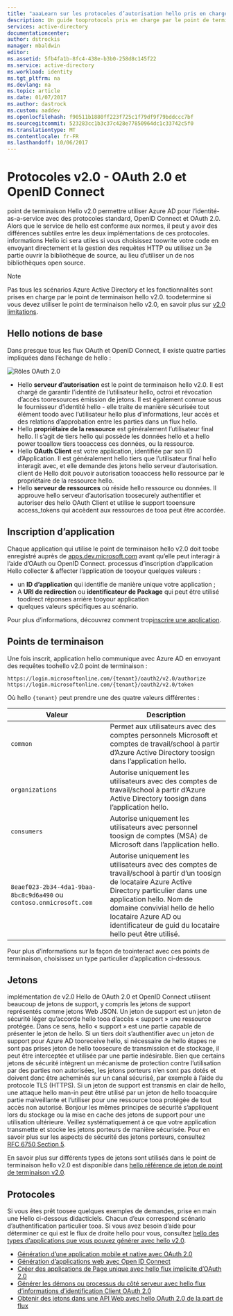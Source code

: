 ```yaml
---
title: "aaaLearn sur les protocoles d’autorisation hello pris en charge par Azure AD v2.0 | Documents Microsoft"
description: Un guide tooprotocols pris en charge par le point de terminaison v2.0 hello Azure AD.
services: active-directory
documentationcenter: 
author: dstrockis
manager: mbaldwin
editor: 
ms.assetid: 5fb4fa1b-8fc4-438e-b3b0-258d8c145f22
ms.service: active-directory
ms.workload: identity
ms.tgt_pltfrm: na
ms.devlang: na
ms.topic: article
ms.date: 01/07/2017
ms.author: dastrock
ms.custom: aaddev
ms.openlocfilehash: f90511b1880ff223f725c1f79df9f79bddccc7bf
ms.sourcegitcommit: 523283cc1b3c37c428e77850964dc1c33742c5f0
ms.translationtype: MT
ms.contentlocale: fr-FR
ms.lasthandoff: 10/06/2017
---
```

# Protocoles v2.0 - OAuth 2.0 et OpenID Connect
point de terminaison Hello v2.0 permettre utiliser Azure AD pour l’identité-as-a-service avec des protocoles standard, OpenID Connect et OAuth 2.0.  Alors que le service de hello est conforme aux normes, il peut y avoir des différences subtiles entre les deux implémentations de ces protocoles.  informations Hello ici sera utiles si vous choisissez toowrite votre code en envoyant directement et la gestion des requêtes HTTP ou utilisez un 3e partie ouvrir la bibliothèque de source, au lieu d’utiliser un de nos bibliothèques open source.
<!-- TODO: Need link toolibraries above -->

> [!NOTE]
> Pas tous les scénarios Azure Active Directory et les fonctionnalités sont prises en charge par le point de terminaison hello v2.0.  toodetermine si vous devez utiliser le point de terminaison hello v2.0, en savoir plus sur [v2.0 limitations](active-directory-v2-limitations.md).
>
>

## Hello notions de base
Dans presque tous les flux OAuth et OpenID Connect, il existe quatre parties impliquées dans l’échange de hello :

![Rôles OAuth 2.0](../../media/active-directory-v2-flows/protocols_roles.png)

* Hello **serveur d’autorisation** est le point de terminaison hello v2.0.  Il est chargé de garantir l’identité de l’utilisateur hello, octroi et révocation d’accès tooresources émission de jetons.  Il est également connue sous le fournisseur d’identité hello - elle traite de manière sécurisée tout élément toodo avec l’utilisateur hello plus d’informations, leur accès et des relations d’approbation entre les parties dans un flux hello.
* Hello **propriétaire de la ressource** est généralement l’utilisateur final hello.  Il s’agit de tiers hello qui possède les données hello et a hello power tooallow tiers tooaccess ces données, ou la ressource.
* Hello **OAuth Client** est votre application, identifiée par son ID d’Application.  Il est généralement hello tiers que l’utilisateur final hello interagit avec, et elle demande des jetons hello serveur d’autorisation.  client de Hello doit pouvoir autorisation tooaccess hello ressource par le propriétaire de la ressource hello.
* Hello **serveur de ressources** où réside hello ressource ou données.  Il approuve hello serveur d’autorisation toosecurely authentifier et autoriser des hello OAuth Client et utilise le support tooensure access_tokens qui accèdent aux ressources de tooa peut être accordée.

## Inscription d’application
Chaque application qui utilise le point de terminaison hello v2.0 doit toobe enregistré auprès de [apps.dev.microsoft.com](https://apps.dev.microsoft.com/?referrer=https://azure.microsoft.com/documentation/articles&deeplink=/appList) avant qu’elle peut interagir à l’aide d’OAuth ou OpenID Connect.  processus d’inscription d’application Hello collecter & affecter l’application de tooyour quelques valeurs :

* un **ID d’application** qui identifie de manière unique votre application ;
* A **URI de redirection** ou **identificateur de Package** qui peut être utilisé toodirect réponses arrière tooyour application
* quelques valeurs spécifiques au scénario.

Pour plus d’informations, découvrez comment trop[inscrire une application](active-directory-v2-app-registration.md).

## Points de terminaison
Une fois inscrit, application hello communique avec Azure AD en envoyant des requêtes toohello v2.0 point de terminaison :

```
https://login.microsoftonline.com/{tenant}/oauth2/v2.0/authorize
https://login.microsoftonline.com/{tenant}/oauth2/v2.0/token
```

Où hello `{tenant}` peut prendre une des quatre valeurs différentes :

| Valeur | Description |
| --- | --- |
| `common` |Permet aux utilisateurs avec des comptes personnels Microsoft et comptes de travail/school à partir d’Azure Active Directory toosign dans l’application hello. |
| `organizations` |Autorise uniquement les utilisateurs avec des comptes de travail/school à partir d’Azure Active Directory toosign dans l’application hello. |
| `consumers` |Autorise uniquement les utilisateurs avec personnel toosign de comptes (MSA) de Microsoft dans l’application hello. |
| `8eaef023-2b34-4da1-9baa-8bc8c9d6a490` ou `contoso.onmicrosoft.com` |Autorise uniquement les utilisateurs avec des comptes de travail/school à partir d’un toosign de locataire Azure Active Directory particulier dans une application hello.  Nom de domaine convivial hello de hello locataire Azure AD ou identificateur de guid du locataire hello peut être utilisé. |

Pour plus d’informations sur la façon de toointeract avec ces points de terminaison, choisissez un type particulier d’application ci-dessous.

## Jetons
implémentation de v2.0 Hello de OAuth 2.0 et OpenID Connect utilisent beaucoup de jetons de support, y compris les jetons de support représentés comme jetons Web JSON. Un jeton de support est un jeton de sécurité léger qu’accorde hello tooa d’accès « support » une ressource protégée. Dans ce sens, hello « support » est une partie capable de présenter le jeton de hello. Si un tiers doit s’authentifier avec un jeton de support pour Azure AD tooreceive hello, si nécessaire de hello étapes ne sont pas prises jeton de hello toosecure de transmission et de stockage, il peut être interceptée et utilisée par une partie indésirable. Bien que certains jetons de sécurité intègrent un mécanisme de protection contre l’utilisation par des parties non autorisées, les jetons porteurs n’en sont pas dotés et doivent donc être acheminés sur un canal sécurisé, par exemple à l’aide du protocole TLS (HTTPS). Si un jeton de support est transmis en clair de hello, une attaque hello man-in peut être utilisé par un jeton de hello tooacquire partie malveillante et l’utiliser pour une ressource tooa protégée de tout accès non autorisé. Bonjour les mêmes principes de sécurité s’appliquent lors du stockage ou la mise en cache des jetons de support pour une utilisation ultérieure. Veillez systématiquement à ce que votre application transmette et stocke les jetons porteurs de manière sécurisée. Pour en savoir plus sur les aspects de sécurité des jetons porteurs, consultez [RFC 6750 Section 5](http://tools.ietf.org/html/rfc6750).

En savoir plus sur différents types de jetons sont utilisés dans le point de terminaison hello v2.0 est disponible dans [hello référence de jeton de point de terminaison v2.0](active-directory-v2-tokens.md).

## Protocoles
Si vous êtes prêt toosee quelques exemples de demandes, prise en main une Hello ci-dessous didacticiels.  Chacun d’eux correspond scénario d’authentification particulier tooa.  Si vous avez besoin d’aide pour déterminer ce qui est le flux de droite hello pour vous, consultez [hello des types d’applications que vous pouvez générer avec hello v2.0](active-directory-v2-flows.md).

* [Génération d’une application mobile et native avec OAuth 2.0](active-directory-v2-protocols-oauth-code.md)
* [Génération d’applications web avec Open ID Connect](active-directory-v2-protocols-oidc.md)
* [Créer des applications de Page unique avec hello flux implicite d’OAuth 2.0](active-directory-v2-protocols-implicit.md)
* [Générer les démons ou processus du côté serveur avec hello flux d’informations d’identification Client OAuth 2.0](active-directory-v2-protocols-oauth-client-creds.md)
* [Obtenir des jetons dans une API Web avec hello OAuth 2.0 de la part de flux](active-directory-v2-protocols-oauth-on-behalf-of.md)

